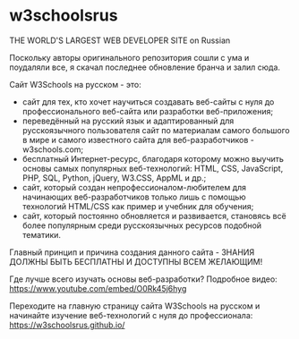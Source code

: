 # w3schoolsrus
 THE WORLD'S LARGEST WEB DEVELOPER SITE on Russian

Поскольку авторы оригинального репозитория сошли с ума и поудаляли все, я скачал последнее обновление бранча и залил сюда. 

 Сайт W3Schools на русском - это:
- сайт для тех, кто хочет научиться создавать веб-сайты с нуля до профессионального веб-сайта или разработки веб-приложения;
- переведённый на русский язык и адаптированный для русскоязычного пользователя сайт по материалам самого большого в мире и самого известного сайта для веб-разработчиков - w3schools.com;
- бесплатный Интернет-ресурс, благодаря которому можно выучить основы самых популярных веб-технологий: HTML, CSS, JavaScript, PHP, SQL, Python, jQuery, W3.CSS, AppML и др.;
- сайт, который создан непрофессионалом-любителем для начинающих веб-разработчиков только лишь с помощью технологий HTML/CSS как пример и учебник для обучения;
- сайт, который постоянно обновляется и развивается, становясь всё более популярным среди русскоязычных ресурсов подобной тематики. 

Главный принцип и причина создания данного сайта - ЗНАНИЯ ДОЛЖНЫ БЫТЬ БЕСПЛАТНЫ И ДОСТУПНЫ ВСЕМ ЖЕЛАЮЩИМ!

Где лучше всего изучать основы веб-разработки?
Подробное видео: https://www.youtube.com/embed/O0Rk45j6hyg

Переходите на главную страницу сайта W3Schools на русском и начинайте изучение веб-технологий с нуля до профессионала: https://w3schoolsrus.github.io/
